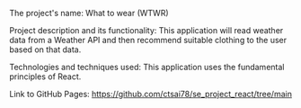 The project's name:
What to wear (WTWR)

Project description and its functionality:
This application will read weather data from a Weather API and then recommend suitable clothing to the user based on that data.

Technologies and techniques used:
This application uses the fundamental principles of React.

Link to GitHub Pages:
https://github.com/ctsai78/se_project_react/tree/main
